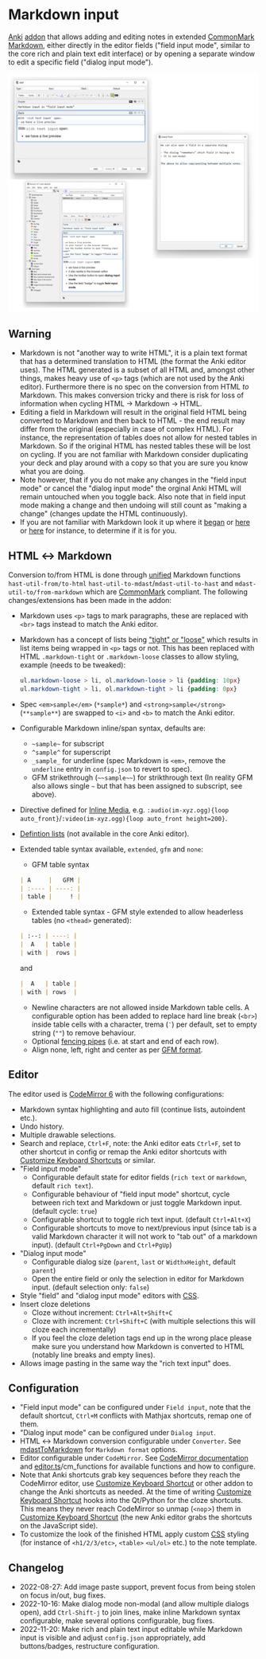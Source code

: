 # Markdown input

[Anki](https://github.com/ankitects/anki) [addon](https://github.com/TRIAEIOU/Markdown-input) that allows adding and editing notes in extended [CommonMark](https://spec.commonmark.org/) [Markdown](https://daringfireball.net/projects/markdown/), either directly in the editor fields ("field input mode", similar to the core rich and plain text edit interface) or by opening a separate window to edit a specific field ("dialog input mode").

![Markdown input](https://github.com/TRIAEIOU/Markdown-input/blob/main/Screenshots/screen.png?raw=true)

## Warning

- Markdown is not "another way to write HTML", it is a plain text format that has a determined translation to HTML (the format the Anki editor uses). The HTML generated is a subset of all HTML and, amongst other things, makes heavy use of `<p>` tags (which are not used by the Anki editor). Furthermore there is no spec on the conversion from HTML *to* Markdown. This makes conversion tricky and there is risk for loss of information when cycling HTML → Markdown → HTML.
- Editing a field in Markdown will result in the original field HTML being converted to Markdown and then back to HTML - the end result may differ from the original (especially in case of complex HTML). For instance, the representation of tables does not allow for nested tables in Markdown. So if the original HTML has nested tables these will be lost on cycling. If you are not familiar with Markdown consider duplicating your deck and play around with a copy so that you are sure you know what you are doing.
- Note however, that if you do not make any changes in the "field input mode" or cancel the "dialog input mode" the orginal Anki HTML will remain untouched when you toggle back. Also note that in field input mode making a change and then undoing will still count as "making a change" (changes update the HTML continuously).
- If you are not familiar with Markdown look it up where it [began](https://daringfireball.net/projects/markdown/basics) or [here](https://commonmark.org/help/tutorial/) or [here](https://commonmark.org/help/) for instance, to determine if it is for you.

## HTML ↔ Markdown

Conversion to/from HTML is done through [unified](https://unifiedjs.com/) Markdown functions `hast-util-from/to-html` `hast-util-to-mdast`/`mdast-util-to-hast` and `mdast-util-to/from-markdown` which are [CommonMark](https://spec.commonmark.org/) compliant. The following changes/extensions has been made in the addon:

- Markdown uses `<p>` tags to mark paragraphs, these are replaced with `<br>` tags instead to match the Anki editor.
- Markdown has a concept of lists being ["tight" or "loose"](https://spec.commonmark.org/0.30/#loose) which results in list items being wrapped in `<p>` tags or not. This has been replaced with HTML `.markdown-tight` or `.markdown-loose` classes to allow styling, example (needs to be tweaked):

  ``` CSS
  ul.markdown-loose > li, ol.markdown-loose > li {padding: 10px}
  ul.markdown-tight > li, ol.markdown-tight > li {padding: 0px}
  ```

- Spec `<em>sample</em>` (`*sample*`) and `<strong>sample</strong>` (`**sample**`) are swapped to `<i>` and `<b>` to match the Anki editor.
- Configurable Markdown inline/span syntax, defaults are:
  - `~sample~` for subscript
  - `^sample^` for superscript
  - `_sample_` for underline (spec Markdown is `<em>`, remove the `underline` entry in `config.json` to revert to spec).
  - GFM strikethrough (`~~sample~~`) for strikthrough text (In reality GFM also allows single `~` but that has been assigned to subscript, see above).
- Directive defined for [Inline Media](https://ankiweb.net/shared/info/683715045), e.g. `:audio(im-xyz.ogg){loop auto_front}`/`:video(im-xyz.ogg){loop auto_front height=200}`.
- [Defintion lists](https://github.com/wataru-chocola/mdast-util-definition-list) (not available in the core Anki editor).
- Extended table syntax available, `extended`, `gfm` and `none`:
  - GFM table syntax

  ``` Markdown
  | A     |   GFM |
  | :---- | ----: |
  | table |     ! |
  ```

  - Extended table syntax - GFM style extended to allow headerless tables (no `<thead>` generated):

  ``` Markdown
  | :--: | ----: |
  |  A   | table |
  | with |  rows |
  ```

  and

  ``` Markdown
  |  A   | table |
  | with | rows  |
  ```

  - Newline characters are not allowed inside Markdown table cells. A configurable option has been added to replace hard line break (`<br>`) inside table cells with a character, trema (`¨`) per default, set to empty string (`""`) to remove behaviour.
  - Optional [fencing pipes](https://github.github.com/gfm/#tables-extension-) (i.e. at start and end of each row).
  - Align none, left, right and center as per [GFM format](https://github.github.com/gfm/#tables-extension-).

## Editor

The editor used is [CodeMirror 6](https://codemirror.net/) with the following configurations:

- Markdown syntax highlighting and auto fill (continue lists, autoindent etc.).
- Undo history.
- Multiple drawable selections.
- Search and replace, `Ctrl+F`, note: the Anki editor eats `Ctrl+F`, set to other shortcut in config or remap the Anki editor shortcuts with [Customize Keyboard Shortcuts](https://ankiweb.net/shared/info/24411424) or similar.
- "Field input mode"
  - Configurable default state for editor fields (`rich text` or `markdown`, default `rich text`).
  - Configurable behaviour of "field input mode" shortcut, cycle between rich text and Markdown or just toggle Markdown input. (default cycle: `true`)
  - Configurable shortcut to toggle rich text input. (default `Ctrl+Alt+X`)
  - Configurable shortcuts to move to next/previous input (since tab is a valid Markdown character it will not work to "tab out" of a markdown input). (default `Ctrl+PgDown` and `Ctrl+PgUp`)
- "Dialog input mode"
  - Configurable dialog size (`parent`, `last` or `WidthxHeight`, default `parent`)
  - Open the entire field or only the selection in editor for Markdown input. (default selection only: `false`)
- Style "field" and "dialog input mode" editors with [CSS](https://codemirror.net/examples/styling/).
- Insert cloze deletions
  - Cloze without increment: `Ctrl+Alt+Shift+C`
  - Cloze with increment: `Ctrl+Shift+C` (with multiple selections this will cloze each incrementally)
  - If you feel the cloze deletion tags end up in the wrong place please make sure you understand how Markdown is converted to HTML (notably line breaks and empty lines).
- Allows image pasting in the same way the "rich text input" does.

## Configuration

- "Field input mode" can be configured under `Field input`, note that the default shortcut, `Ctrl+M` conflicts with Mathjax shortcuts, remap one of them.
- "Dialog input mode" can be configured under `Dialog input`.
- HTML ↔ Markdown conversion configurable under `Converter`. See [mdastToMarkdown](https://github.com/syntax-tree/mdast-util-to-markdown#tomarkdowntree-options) for `Markdown format` options.
- Editor configurable under `CodeMirror`. See [CodeMirror documentation](https://codemirror.net/docs/) and [editor.ts](https://github.com/TRIAEIOU/Markdown-input/blob/ab59e006a8d32edc1c6b731d021a2bd0d2a8613b/src/ts/editor.ts)/cm_functions for available functions and how to configure.
- Note that Anki shortcuts grab key sequences before they reach the CodeMirror editor, use [Customize Keyboard Shortcut](https://ankiweb.net/shared/info/24411424) or other addon to change the Anki shortcuts as needed. At the time of writing [Customize Keyboard Shortcut](https://ankiweb.net/shared/info/24411424) hooks into the Qt/Python for the cloze shortcuts. This means they never reach CodeMirror so unmap (`<nop`>) them in [Customize Keyboard Shortcut](https://ankiweb.net/shared/info/24411424) (the new Anki editor grabs the shortcuts on the JavaScript side).
- To customize the look of the finished HTML apply custom [CSS](https://www.w3schools.com/Css/) styling (for instance of `<h1/2/3/etc>`, `<table>` `<ul/ol>` etc.) to the note template.

## Changelog

- 2022-08-27: Add image paste support, prevent focus from being stolen on focus in/out, bug fixes.
- 2022-10-16: Make dialog mode non-modal (and allow multiple dialogs open), add `Ctrl-Shift-j` to join lines, make inline Markdown syntax configurable, make several options configurable, bug fixes.
- 2022-11-20: Make rich and plain text input editable while Markdown input is visible and adjust `config.json` appropriately, add buttons/badges, restructure configuration.
